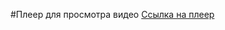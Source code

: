 #Плеер для просмотра видео
[Ссылка на плеер](https://dumbturtle.github.io/advanced_layout_1/pages/index.html)

 
